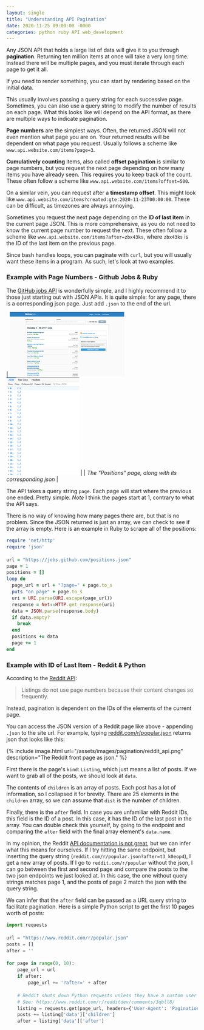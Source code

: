 ```yaml
---
layout: single
title: "Understanding API Pagination"
date: 2020-11-25 09:00:00 -0000
categories: python ruby API web_development
---
```


Any JSON API that holds a large list of data will give it to you through __pagination__. Returning ten million items at once will take a very long time. Instead there will be multiple pages, and you must iterate through each page to get it all. 

If you need to render something, you can start by rendering based on the initial data.

This usually involves passing a query string for each successive page. Sometimes, you can also use a query string to modify the number of results on each page. What this looks like will depend on the API format, as there are multiple ways to indicate pagination.

__Page numbers__ are the simplest ways. Often, the returned JSON will not even mention what page you are on. Your returned results will be dependent on what page you request. Usually follows a scheme like `www.api.website.com/items?page=3`.

__Cumulatively counting__ items, also called __offset pagination__ is similar to page numbers, but you request the next page depending on how many items you have already seen. This requires you to keep track of the count. These often follow a scheme like `www.api.website.com/items?offset=500`.

On a similar vein, you can request after a __timestamp offset__. This might look like `www.api.website.com/items?created:gte:2020-11-23T00:00:00`. These can be difficult, as timezones are always annoying.

Sometimes you request the next page depending on the __ID of last item__ in the current page JSON. This is more comprehensive, as you do not need to know the current page number to request the next. These often follow a scheme like `www.api.website.com/items?after=zbx43ks`, where `zbx43ks` is the ID of the last item on the previous page.

Since bash handles loops, you can paginate with `curl`, but you will usually want these items in a program. As such, let's look at two examples.

### Example with Page Numbers - Github Jobs & Ruby

The [GitHub jobs API](https://jobs.github.com/api) is wonderfully simple, and I highly recommend it to those just starting out with JSON APIs. It is quite simple: for any page, there is a corresponding json page. Just add `.json` to the end of the url.

| <img src="/assets/images/pagination/gh_jobs_html.png" alt="GitHub Jobs HTML" width="60%" > <img src="/assets/images/pagination/gh_jobs_json.png" alt="Github Jobs JSON" width="38%" > |
| *The "Positions" page, along with its corresponding json* |

The API takes a query string `page`. Each page will start where the previous one ended. Pretty simple. _Note_ I think the pages start at 1, contrary to what the API says.

There is no way of knowing how many pages there are, but that is no problem. Since the JSON returned is just an array, we can check to see if the array is empty. Here is an example in Ruby to scrape all of the positions:

```ruby
require 'net/http'
require 'json'

url = "https://jobs.github.com/positions.json"
page = 1
positions = []
loop do
  page_url = url + "?page=" + page.to_s
  puts "on page" + page.to_s
  uri = URI.parse(URI.escape(page_url))
  response = Net::HTTP.get_response(uri)
  data = JSON.parse(response.body)
  if data.empty?
    break
  end
  positions += data
  page += 1
end
```

### Example with ID of Last Item - Reddit & Python

According to the [Reddit API](https://www.reddit.com/dev/api):

> Listings do not use page numbers because their content changes so frequently.

Instead, pagination is dependent on the IDs of the elements of the current page.

You can access the JSON version of a Reddit page like above - appending `.json` to the site url. For example, typing [reddit.com/r/popular.json](reddit.com/r/popular.json) returns json that looks like this:

{% include image.html url="/assets/images/pagination/reddit_api.png" description="The Reddit front page as json." %}

First there is the page's `kind`: `Listing`, which just means a list of posts. If we want to grab all of the posts, we should look at `data`.

The contents of `children` is an array of posts. Each post has a lot of information, so I collapsed it for brevity. There are 25 elements in the `children` array, so we can assume that `dist` is the number of children.

Finally, there is the `after` field. In case you are unfamiliar with Reddit IDs, this field is the ID of a post. In this case, it has the ID of the last post in the array. You can double check this yourself, by going to the endpoint and comparing the `after` field with the final array element's `data.name`.

In my opinion, the Reddit [API documentation is not great](https://www.reddit.com/dev/api), but we can infer what this means for ourselves. If I try hitting the same endpoint, but inserting the query string (`reddit.com/r/popular.json?after=t3_k0eop4`), I get a new array of posts. If I go to `reddit.com/r/popular` without the json, I can go between the first and second page and compare the posts to the two json endpoints we just looked at. In this case, the one without query strings matches page 1, and the posts of page 2 match the json with the query string.

We can infer that the `after` field can be passed as a URL query string to facilitate pagination. Here is a simple Python script to get the first 10 pages worth of posts:

```python
import requests

url = "https://www.reddit.com/r/popular.json"
posts = []
after = ''

for page in range(0, 10):
    page_url = url
    if after:
        page_url += '?after=' + after
    
    # Reddit shuts down Python requests unless they have a custom user agent
    # See: https://www.reddit.com/r/redditdev/comments/3qbll8/
    listing = requests.get(page_url, headers={'User-Agent': 'Pagination Example'}).json()
    posts += listing['data']['children']
    after = listing['data']['after']
```